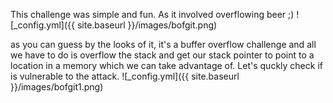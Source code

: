 This challenge was simple and fun. As it involved overflowing beer ;)
![_config.yml]({{ site.baseurl }}/images/bofgit.png)

as you can guess by the looks of it, it's a buffer overflow challenge and all we have to do is overflow the stack and get our stack pointer to point to a location in a memory which we can take advantage of.
Let's quckly check if is vulnerable to the attack.
![_config.yml]({{ site.baseurl }}/images/bofgit1.png)
